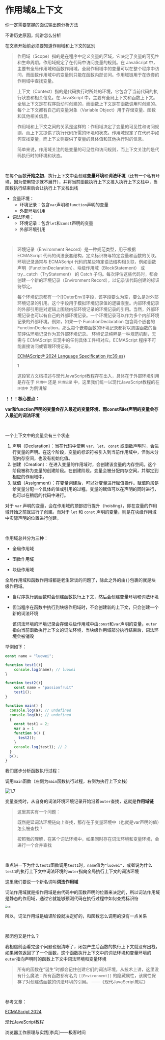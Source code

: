 # 作用域&上下文

你一定需要掌握的面试输出题分析方法

不讲历史原因，纯讲怎么分析

在文章开始前必须要知道作用域和上下文的区别

> 作用域（Scope）指的是在程序中定义变量的区域，它决定了变量的可见性和生命周期。作用域规定了在代码中访问变量的规则。在 JavaScript 中，主要有全局作用域和函数作用域。全局作用域中的变量可以在整个程序中访问，而函数作用域中的变量则只能在函数内部访问。作用域链用于在嵌套的作用域中查找变量。
>
> 上下文（Context）指的是代码执行时所处的环境，它包含了当前代码的执行状态和相关信息。在 JavaScript 中，主要有全局上下文和函数上下文。全局上下文是在程序启动时创建的，而函数上下文是在函数调用时创建的。每个上下文都有自己的变量对象（Variable Object）用于存储变量、函数和其他相关信息。
>
> 作用域和上下文之间的关系是这样的：作用域决定了变量的可见性和访问规则，而上下文提供了执行代码所需的环境和状态。作用域规定了在代码中如何查找变量，而上下文则提供了变量的具体值和其他执行时的信息。
>
> 简单来说，作用域关注的是变量的可见性和访问规则，而上下文关注的是代码执行时的环境和状态。

<br>

在每个函数**开始之初**，执行上下文中会创建**变量环境**和**词法环境**（还有一个私有环境，因为使用较少就不展开），并将当前函数执行上下文推入执行上下文栈中，当函数执行结束后会让执行上下文栈出栈

- 变量环境：
  - 环境记录：包含`var`声明和`function`声明的变量
  - 外部环境引用
- 词法环境：
  - 环境记录：包含`let`和`const`声明的变量
  - 外部环境引用

<br>

> 环境记录（Environment Record）是一种规范类型，用于根据 ECMAScript 代码的词法嵌套结构，定义标识符与特定变量和函数的关联。环境记录通常与 ECMAScript 代码的某些特定语法结构相关联，例如函数声明（FunctionDeclaration）、块级作用域（BlockStatement） 或 try...catch（TryStatement） 的 Catch 子句。每次评估这些代码时，都会创建一个新的环境记录（Environment Record），以记录该代码创建的标识符绑定。
>
> 每个环境记录都有一个[[OuterEnv]]字段，该字段要么为空，要么是对外部环境记录的引用。这个字段用于模拟环境记录值的逻辑嵌套。内部环境记录的外部引用是对逻辑上围绕内部环境记录的环境记录的引用。当然，外部环境记录也可以有自己的外部环境记录。一个环境记录可以作为多个内部环境记录的外部环境。例如，如果一个 FunctionDeclaration 包含两个嵌套的 FunctionDeclaration，那么每个嵌套函数的环境记录都将以周围函数的当前评估环境记录作为其外部环境记录。
> 环境记录纯粹是一种规范机制，无需与 ECMAScript 实现中的任何具体工件相对应。ECMAScript 程序不可能直接访问或管理环境记录。
>
> [ECMAScript® 2024 Language Specification (tc39.es)](https://tc39.es/ecma262/#sec-environment-records)
>
> 1
>
> 这段官方文档描述与现代JavaScript教程存在出入，具体在于外部环境引用是存在于 `环境中` 还是 `环境记录` 中，这里我们统一以现代JavaScript教程的在 `环境中` 为例讲解

**！！！核心要点：**

**var和function声明的变量会存入最近的变量环境**，**而const和let声明的变量会存入最近的词法环境**

<br>

一个上下文中的变量会有三个状态

1. 声明（Declaration）：当在代码中使用 `var`、`let`、`const` 或函数声明时，会进行变量的声明。在这个阶段，变量的标识符被引入到当前作用域中，但尚未分配内存空间，也没有初始化值。
2. 创建（Creation）：在进入变量的作用域时，会创建该变量的内存空间。这个阶段被称为变量的创建阶段。在创建阶段，变量会被分配内存空间，并绑定到相应的作用域中。
3. 赋值（Assignment）：在变量创建后，可以对变量进行赋值操作。赋值阶段是给变量分配一个具体的值或引用的过程。变量的赋值可以在声明的同时进行，也可以在稍后的代码中进行。

对于 `var` 声明的变量，会在作用域的顶部进行提升（hoisting），即在变量的作用域开始之前就进行了创建。而对于 `let` 和 `const` 声明的变量，则是在块级作用域中实际声明的位置进行创建。

<br>

作用域总共分为三种：

- 全局作用域

- 函数作用域

- 块级作用域

全局作用域和函数作用域都是老生常谈的问题了，除此之外的由`{}`包裹的就是块级作用域。

- 当程序执行到函数时会创建函数执行上下文，然后会创建变量环境和词法环境

- 但当程序在函数中执行到块级作用域时，不会创建新的上下文，只会创建一个新的词法环境

  该词法环境的环境记录会存储块级作用域中由`const`和`var`声明的变量，`outer`指向当前函数执行上下文的词法环境，当块级作用域部分执行结束后，词法环境会被销毁

举例如下：

```ts
const name = "luowei";

function test1(){
    console.log(name); // luowei
}

function test2(){
    const name = "passionfruit"
    test1();
}

function main() {
  console.log(a); // undefined
  console.log(b); // undefined
  {
    const test1 = 2;
    var a = 1
    function b() {
      test2();
    }
    console.log(test1); // 2
  }
  b();
}
```

我们逐步分析函数执行过程：

调用`main`函数（左侧为`main`函数执行过程，右侧为执行上下文栈）

![1.7](/images/1.7.png)

 变量查找时，从自身的词法环境环境记录开始沿着`outer`查找，这就是**作用域链**

> 这里其实有一个问题：
>
> 既然是延词法环境链向上查找，那存在于变量环境中（也就是var声明的值）怎么被查找？
>
> 按照我的理解，在某个词法环境中，如果同时存在词法环境和变量环境，会进行一个合并查找

<br/>

重点讲一下为什么`test2`函数调用`test1`时，`name`值为`"luowei"`，或者说为什么`test1`的执行上下文中词法环境的`outer`指向全局执行上下文的词法环境

这里我们要说一个新名词叫**词法作用域**

词法作用域就是指作用域是由代码中的函数声明的位置来决定的，所以词法作用域是静态的作用域，通过它就能够预测代码在执行过程中如何查找标识符

<img src="/images/1.8.png" alt="1.8" style="zoom:50%;" />

所以，词法作用域是编译阶段就决定好的，和函数怎么调用的没有一点关系

<br>

那闭包又是什么？

我相信前面看完这个问题也很清晰了，闭包产生后函数的执行上下文就没有出栈，如果闭包返回了了一个函数，这个函数执行上下文中的词法环境和变量环境的`outer`指向声明时的函数上下文中词法环境和变量环境

> 所有的函数在“诞生”时都会记住创建它们的词法环境。从技术上讲，这里没有什么魔法：所有函数都有名为 `[[Environment]]` 的隐藏属性，该属性保存了对创建该函数的词法环境的引用。									——《现代JavaScript教程》

<br>

参考文章：

[ECMAScript 2024](https://tc39.es/ecma262/#sec-intro)

[现代JavaScript教程](https://zh.javascript.info/closure)

浏览器工作原理与实践[李兵]——极客时间
